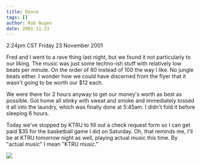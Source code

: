 ```yaml
---
title: Dance
tags: []
author: Rob Nugen
date: 2001-11-23
---
```


<title></title>
<p class=date>2:24pm CST Friday 23 November 2001</p>

<p>Fred and I went to a rave thing last night, but we found it not
particularly to our liking.  The music was just some techno-ish stuff
with relatively low beats per minute.  On the order of 60 instead of
100 the way I like.  No jungle beats either.  I wonder how we could
have discerned from the flyer that it wasn't going to be worth our $12
each.</p>

<p>We were there for 2 hours anyway to get our money's worth as best
as possible.  Got home all stinky with sweat and smoke and immediately
tossed it all into the laundry, which was finally done at 5:45am.  I
didn't fold it before sleeping 6 hours.</p>

<p>Today we've stopped by KTRU to fill out a check request form so I
can get paid $35 for the basketball game I did on Saturday.  Oh, that
reminds me, I'll be at KTRU tomorrow night as well, playing actual
music this time.  By "actual music" I mean "KTRU music."</p>

<p><img src='/images/rob/wL-ROB.gif'/></p>

